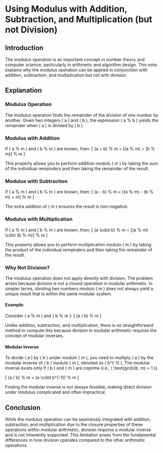# Using Modulus with Addition, Subtraction, and Multiplication (but not Division)

## Introduction
The modulus operation is an important concept in number theory and computer science, particularly in arithmetic and algorithm design. This note explains why the modulus operation can be applied in conjunction with addition, subtraction, and multiplication but not with division.

## Explanation

### Modulus Operation
The modulus operation finds the remainder of the division of one number by another. Given two integers \( a \) and \( b \), the expression \( a \% b \) yields the remainder when \( a \) is divided by \( b \).

### Modulus with Addition
If \( a \% m \) and \( b \% m \) are known, then:
\[ (a + b) \% m = [(a \% m) + (b \% m)] \% m \]

This property allows you to perform addition modulo \( m \) by taking the sum of the individual remainders and then taking the remainder of the result.

### Modulus with Subtraction
If \( a \% m \) and \( b \% m \) are known, then:
\[ (a - b) \% m = [(a \% m) - (b \% m) + m] \% m \]

The extra addition of \( m \) ensures the result is non-negative.

### Modulus with Multiplication
If \( a \% m \) and \( b \% m \) are known, then:
\[ (a \cdot b) \% m = [(a \% m) \cdot (b \% m)] \% m \]

This property allows you to perform multiplication modulo \( m \) by taking the product of the individual remainders and then taking the remainder of the result.

### Why Not Division?
The modulus operation does not apply directly with division. The problem arises because division is not a closed operation in modular arithmetic. In simpler terms, dividing two numbers modulo \( m \) does not always yield a unique result that is within the same modular system.

#### Example:
Consider \( a \% m \) and \( b \% m \):
\[ (a / b) \% m \]

Unlike addition, subtraction, and multiplication, there is no straightforward method to compute this because division in modular arithmetic requires the concept of modular inverses.

#### Modular Inverse
To divide \( a \) by \( b \) under modulo \( m \), you need to multiply \( a \) by the modular inverse of \( b \) modulo \( m \), denoted as \( b^{-1} \). The modular inverse exists only if \( b \) and \( m \) are coprime (i.e., \( \text{gcd}(b, m) = 1 \)).

\[ (a / b) \% m = (a \cdot b^{-1}) \% m \]

Finding the modular inverse is not always feasible, making direct division under modulus complicated and often impractical.
 
## Conclusion
While the modulus operation can be seamlessly integrated with addition, subtraction, and multiplication due to the closure properties of these operations within modular arithmetic, division requires a modular inverse and is not inherently supported. This limitation arises from the fundamental differences in how division operates compared to the other arithmetic operations.

